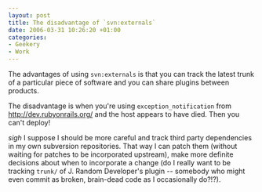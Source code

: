 ```yaml
---
layout: post
title: The disadvantage of `svn:externals`
date: 2006-03-31 10:26:20 +01:00
categories:
- Geekery
- Work
---
```

The advantages of using `svn:externals` is that you can track the latest trunk of a particular piece of software and you can share plugins between products.

The disadvantage is when you're using `exception_notification` from http://dev.rubyonrails.org/ and the host appears to have died.  Then you can't deploy!

*sigh* I suppose I should be more careful and track third party dependencies in my own subversion repositories.  That way I can patch them (without waiting for patches to be incorporated upstream), make more definite decisions about when to incorporate a change (do I really want to be tracking `trunk/` of J. Random Developer's plugin -- somebody who might even commit as broken, brain-dead code as I occasionally do?!?).
